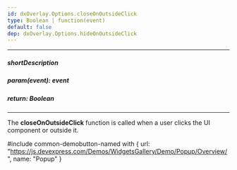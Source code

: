 ```yaml
---
id: dxOverlay.Options.closeOnOutsideClick
type: Boolean | function(event)
default: false
dep: dxOverlay.Options.hideOnOutsideClick
---
```

---
##### shortDescription
<!-- %shortDescription% -->

##### param(event): event
<!-- %param(event)% -->

##### return: Boolean
<!-- %return% -->

---
<!-- %fullDescription% -->

The **closeOnOutsideClick** function is called when a user clicks the UI component or outside it.

#include common-demobutton-named with {
    url: "https://js.devexpress.com/Demos/WidgetsGallery/Demo/Popup/Overview/",
    name: "Popup"
}

<!-- import * from 'api-reference\10 UI Components\dxContextMenu\1 Configuration\closeOnOutsideClick.md' -->